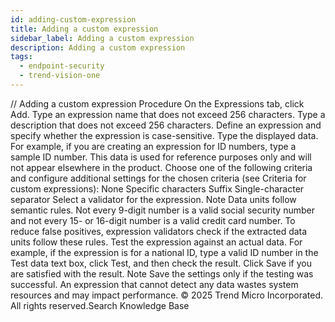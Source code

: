 ```yaml
---
id: adding-custom-expression
title: Adding a custom expression
sidebar_label: Adding a custom expression
description: Adding a custom expression
tags:
  - endpoint-security
  - trend-vision-one
---
```


/*<![CDATA[*/ $('#title').html($('meta[name=map-description]').attr('content')); /*]]>*/ Adding a custom expression Procedure On the Expressions tab, click Add. Type an expression name that does not exceed 256 characters. Type a description that does not exceed 256 characters. Define an expression and specify whether the expression is case-sensitive. Type the displayed data. For example, if you are creating an expression for ID numbers, type a sample ID number. This data is used for reference purposes only and will not appear elsewhere in the product. Choose one of the following criteria and configure additional settings for the chosen criteria (see Criteria for custom expressions): None Specific characters Suffix Single-character separator Select a validator for the expression. Note Data units follow semantic rules. Not every 9-digit number is a valid social security number and not every 15- or 16-digit number is a valid credit card number. To reduce false positives, expression validators check if the extracted data units follow these rules. Test the expression against an actual data. For example, if the expression is for a national ID, type a valid ID number in the Test data text box, click Test, and then check the result. Click Save if you are satisfied with the result. Note Save the settings only if the testing was successful. An expression that cannot detect any data wastes system resources and may impact performance. © 2025 Trend Micro Incorporated. All rights reserved.Search Knowledge Base